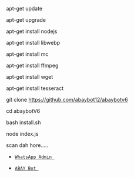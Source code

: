 apt-get update

apt-get upgrade

apt-get install nodejs

apt-get install libwebp

apt-get install mc

apt-get install ffmpeg

apt-get install wget

apt-get install tesseract

git clone https://github.com/abaybot12/abaybotv6

cd abaybotV6

bash install.sh

node index.js


scan dah hore.....

* [`WhatsApp Admin `](https://wa.me/6285694347823)

* [`ABAY Bot `](https://wa.me/6285694347823)



